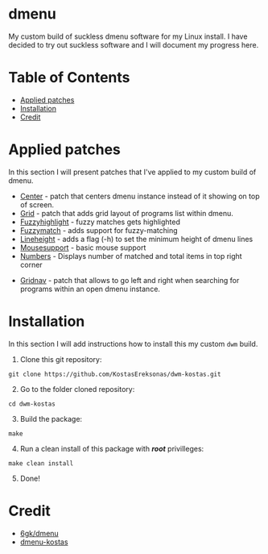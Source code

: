 # dmenu

My custom build of suckless dmenu software for my Linux install. I have decided
to try out suckless software and I will document my progress here.

# Table of Contents

- [Applied patches](#Applied-patches)
- [Installation](#Installation)
- [Credit](#Credit)

# Applied patches

In this section I will present patches that I've applied to my custom build of
dmenu.

- [Center](../master/patches/dmenu-center-20200111-8cd37e1.diff) - patch that
  centers dmenu instance instead of it showing on top of screen.
- [Grid](../master/patches/dmenu-grid-4.9.diff) - patch that adds grid layout of
  programs list within dmenu.
- [Fuzzyhighlight](../master/patches/fuzzyhighlight-4.9.diff) - fuzzy matches
  gets highlighted
- [Fuzzymatch](../master/patches/fuzzymatch-4.9.diff) - adds support for
  fuzzy-matching
- [Lineheight](../master/patches/lineheight-5.0.diff) - adds a flag (-h) to set
  the minimum height of dmenu lines
- [Mousesupport](../master/patches/mousesupport-5.0.diff) - basic mouse support
- [Numbers](../master/patches/numbers-4.9.diff) - Displays number of matched and
  total items in top right corner

* [Gridnav](../master/patches/dmenu-gridnav-5.0.diff) - patch that allows to go
  left and right when searching for programs within an open dmenu instance.

# Installation

In this section I will add instructions how to install this my custom `dwm`
build.

1. Clone this git repository:

`git clone https://github.com/KostasEreksonas/dwm-kostas.git`

2. Go to the folder cloned repository:

`cd dwm-kostas`

3. Build the package:

`make`

4. Run a clean install of this package with **_root_** privilleges:

`make clean install`

5. Done!

# Credit

- [6gk/dmenu](https://github.com/6gk/dmenu)
- [dmenu-kostas](https://github.com/KostasEreksonas/dmenu-kostas)
